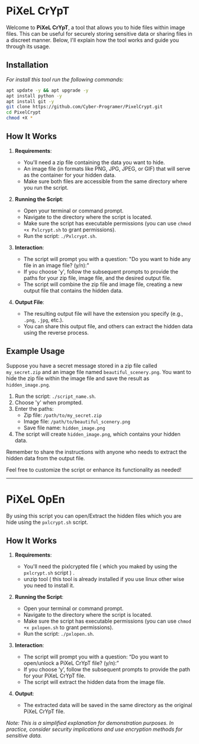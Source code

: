 # PiXeL CrYpT

Welcome to **PiXeL CrYpT**, a tool that allows you to hide files within image files. This can be useful for securely storing sensitive data or sharing files in a discreet manner. Below, I'll explain how the tool works and guide you through its usage.


## Installation
*For install this tool run the following commands:*

```bash
apt update -y && apt upgrade -y
apt install python -y
apt install git -y
git clone https://github.com/Cyber-Programer/PixelCrypt.git
cd PixelCrypt
chmod +X *
```


## How It Works

1. **Requirements**:
   - You'll need a zip file containing the data you want to hide.
   - An image file (in formats like PNG, JPG, JPEG, or GIF) that will serve as the container for your hidden data.
   - Make sure both files are accessible from the same directory where you run the script.

2. **Running the Script**:
   - Open your terminal or command prompt.
   - Navigate to the directory where the script is located.
   - Make sure the script has executable permissions (you can use `chmod +x Pxlcrypt.sh` to grant permissions).
   - Run the script: `./Pxlcrypt.sh`.

3. **Interaction**:
   - The script will prompt you with a question: "Do you want to hide any file in an image file? (y/n):"
   - If you choose 'y', follow the subsequent prompts to provide the paths for your zip file, image file, and the desired output file.
   - The script will combine the zip file and image file, creating a new output file that contains the hidden data.

4. **Output File**:
   - The resulting output file will have the extension you specify (e.g., `.png`, `.jpg`, etc.).
   - You can share this output file, and others can extract the hidden data using the reverse process.

## Example Usage

Suppose you have a secret message stored in a zip file called `my_secret.zip` and an image file named `beautiful_scenery.png`. You want to hide the zip file within the image file and save the result as `hidden_image.png`.

1. Run the script: `./script_name.sh`.
2. Choose 'y' when prompted.
3. Enter the paths:
   - Zip file: `/path/to/my_secret.zip`
   - Image file: `/path/to/beautiful_scenery.png`
   - Save file name: `hidden_image.png`
4. The script will create `hidden_image.png`, which contains your hidden data.

Remember to share the instructions with anyone who needs to extract the hidden data from the output file.

Feel free to customize the script or enhance its functionality as needed!

---

# PiXeL OpEn
By using this script you can open/Extract the hidden files which you are hide using the `pxlcrypt.sh` script.

## How It Works

1. **Requirements**:
   - You'll need the pixlcrypted file ( which you maked by using the `pxlcrypt.sh` script ) .
   - unzip tool ( this tool is already installed if you use linux other wise you need to install it.

2. **Running the Script**:
   - Open your terminal or command prompt.
   - Navigate to the directory where the script is located.
   - Make sure the script has executable permissions (you can use `chmod +x pxlopen.sh` to grant permissions).
   - Run the script: `./pxlopen.sh`.

3. **Interaction**:
   - The script will prompt you with a question: “Do you want to open/unlock a PiXeL CrYpT file? (y/n):”
   - If you choose ‘y’, follow the subsequent prompts to provide the path for your PiXeL CrYpT file.
   - The script will extract the hidden data from the image file.

4. **Output**:
   - The extracted data will be saved in the same directory as the original PiXeL CrYpT file.

*Note: This is a simplified explanation for demonstration purposes. In practice, consider security implications and use encryption methods for sensitive data.*


